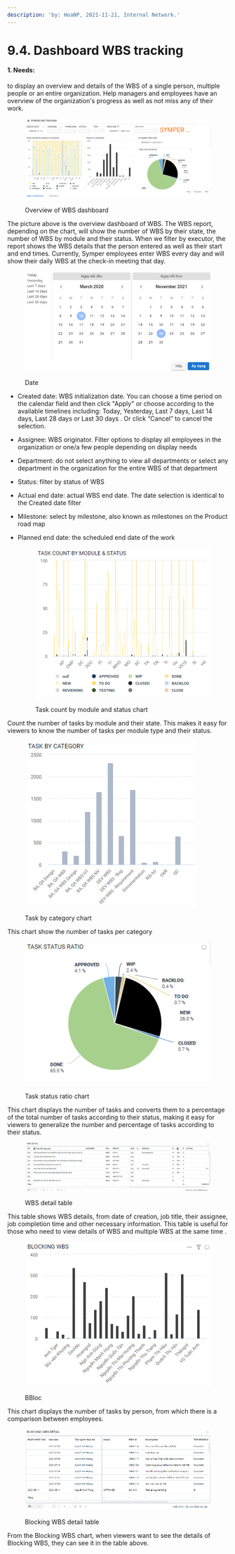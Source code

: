 ```yaml
---
description: 'by: HoaNP, 2021-11-21, Internal Network.'
---
```


# 9.4. Dashboard WBS tracking

#### 1. **Needs:**

to display an overview and details of the WBS of a single person, multiple people or an entire organization. Help managers and employees have an overview of the organization's progress as well as not miss any of their work.

<figure><img src="../../.gitbook/assets/image (42).png" alt=""><figcaption><p>Overview of WBS dashboard</p></figcaption></figure>

The picture above is the overview dashboard of WBS. The WBS report, depending on the chart, will show the number of WBS by their state, the number of WBS by module and their status. When we filter by executor, the report shows the WBS details that the person entered as well as their start and end times. Currently, Symper employees enter WBS every day and will show their daily WBS at the check-in meeting that day.

<figure><img src="../../.gitbook/assets/image (9) (3).png" alt=""><figcaption><p>Date</p></figcaption></figure>

* Created date: WBS initialization date. You can choose a time period on the calendar field and then click "Apply" or choose according to the available timelines including: Today, Yesterday, Last 7 days, Last 14 days, Last 28 days or Last 30 days . Or click “Cancel” to cancel the selection.
* Assignee: WBS originator. Filter options to display all employees in the organization or one/a few people depending on display needs
* Department: do not select anything to view all departments or select any department in the organization for the entire WBS of that department
* Status: filter by status of WBS
* Actual end date: actual WBS end date. The date selection is identical to the Created date filter
* Milestone: select by milestone, also known as milestones on the Product road map
*   Planned end date: the scheduled end date of the work

    <figure><img src="../../.gitbook/assets/image (18) (2).png" alt=""><figcaption><p>Task count by module and status chart</p></figcaption></figure>

Count the number of tasks by module and their state. This makes it easy for viewers to know the number of tasks per module type and their status.

<figure><img src="../../.gitbook/assets/image (63).png" alt=""><figcaption><p>Task by category chart</p></figcaption></figure>

This chart show the number of tasks per category

<figure><img src="../../.gitbook/assets/image (75).png" alt=""><figcaption><p>Task status ratio chart</p></figcaption></figure>

This chart displays the number of tasks and converts them to a percentage of the total number of tasks according to their status, making it easy for viewers to generalize the number and percentage of tasks according to their status.

<figure><img src="../../.gitbook/assets/image (2) (3).png" alt=""><figcaption><p>WBS detail table</p></figcaption></figure>

This table shows WBS details, from date of creation, job title, their assignee, job completion time and other necessary information. This table is useful for those who need to view details of WBS and multiple WBS at the same time .

<figure><img src="../../.gitbook/assets/image (74).png" alt=""><figcaption><p>BBloc</p></figcaption></figure>

This chart displays the number of tasks by person, from which there is a comparison between employees.

<figure><img src="../../.gitbook/assets/image (69).png" alt=""><figcaption><p>Blocking WBS detail table</p></figcaption></figure>

From the Blocking WBS chart, when viewers want to see the details of Blocking WBS, they can see it in the table above.
